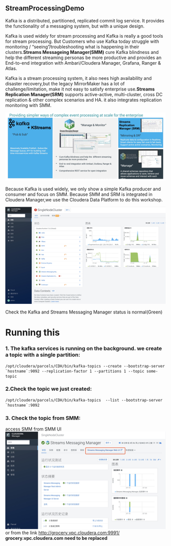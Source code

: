 ## StreamProcessingDemo

Kafka is a distributed, partitioned, replicated commit log service. It provides the functionality of a messaging system, but with a unique design. 

Kafka is used widely for stream processing and Kafka is really a good tools for stream processing. But Customers who use Kafka today struggle with monitoring / “seeing”/troubleshooting what is happening in their clusters.**Streams Messageing Manager(SMM)** cure Kafka blindness and help the  different streaming personas be more productive and provides an End-to-end integration with Ambari/Cloudera Manager, Grafana, Ranger & Atlas.

Kafka is a stream processing system, it also nees high availability and disaster recovery,but the legacy MirrorMaker has a lot of challenge/limitation, make it not easy to satisfy enterprise use.**Streams Replication Manager(SRM)** supports active-active, multi-cluster, cross DC replication & other complex scenarios and HA. it also integrates replication monitoring with SMM.


![width=800](StreamProcessing.jpg)

Because Kafka is used widely, we only show a simple Kafka producer and consumer and focus on SMM.
Because SMM and SRM is integrated in Cloudera Manager,we use the Cloudera Data Platform to do this workshop.

![width=800](ClouderaManager.jpg)

Check the Kafka and Streams Messaging Manager status is normal(Green)
# Running this 
### 1. The kafka services is running on the background. we create a topic with a single partition:
```
/opt/cloudera/parcels/CDH/bin/kafka-topics --create --bootstrap-server `hostname`:9092 --replication-factor 1 --partitions 1 --topic some-topic
```

### 2.Check the topic we just created:
```
/opt/cloudera/parcels/CDH/bin/kafka-topics  --list --bootstrap-server `hostname`:9092
```

### 3. Check the topic from SMM:
access SMM from SMM UI
![width=800](SMM_UI_Link.jpg)
or from the link http://grocery.vpc.cloudera.com:9991/ **grocery.vpc.cloudera.com need to be replaced**



